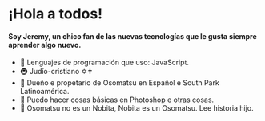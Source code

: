 # ¡Hola a todos!
#### Soy Jeremy, un chico fan de las nuevas tecnologías que le gusta siempre aprender algo nuevo.
- 🍔 Lenguajes de programación que uso: JavaScript.
- 🚇 Judío-cristiano ✡✝
- 👑 Dueño e propetario de Osomatsu en Español e South Park Latinoamérica.
- 🥝 Puedo hacer cosas básicas en Photoshop e otras cosas.
- 🥩 Osomatsu no es un Nobita, Nobita es un Osomatsu. Lee historia hijo.
